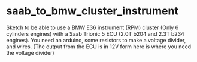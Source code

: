 # saab_to_bmw_cluster_instrument
Sketch to be able to use a BMW E36 instrument (RPM) cluster (Only 6 cylinders engines) with a Saab Trionic 5 ECU (2.0T b204 and 2.3T b234 engines). You need an arduino, some resistors to make a voltage divider, and wires. (The output from the ECU is in 12V form here is where you need the voltage divider)
